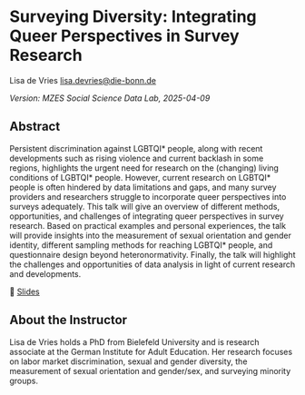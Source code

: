 # Surveying Diversity: Integrating Queer Perspectives in Survey Research

Lisa de Vries
<lisa.devries@die-bonn.de>

*Version: MZES Social Science Data Lab, 2025-04-09*

## Abstract

Persistent discrimination against LGBTQI* people, along with recent developments such as rising violence and current backlash in some regions, highlights the urgent need for research on the (changing) living conditions of LGBTQI* people. However, current research on LGBTQI* people is often hindered by data limitations and gaps, and many survey providers and researchers struggle to incorporate queer perspectives into surveys adequately. This talk will give an overview of different methods, opportunities, and challenges of integrating queer perspectives in survey research. Based on practical examples and personal experiences, the talk will provide insights into the measurement of sexual orientation and gender identity, different sampling methods for reaching LGBTQI* people, and questionnaire design beyond heteronormativity. Finally, the talk will highlight the challenges and opportunities of data analysis in light of current research and developments.

📝 [Slides](https://github.com/SocialScienceDataLab/surveying-diversity/blob/main/MZES_de_Vries.pdf)

## About the Instructor

Lisa de Vries holds a PhD from Bielefeld University and is research associate at the German Institute for Adult Education. Her research focuses on labor market discrimination, sexual and gender diversity, the measurement of sexual orientation and gender/sex, and surveying minority groups.
